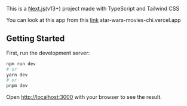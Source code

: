 This is a [Next.js](https://nextjs.org/)(v13+) project made with TypeScript and Tailwind CSS

You can look at this app from this [link](star-wars-movies-chi.vercel.app) star-wars-movies-chi.vercel.app

## Getting Started

First, run the development server:

```bash
npm run dev
# or
yarn dev
# or
pnpm dev
```

Open [http://localhost:3000](http://localhost:3000) with your browser to see the result.
